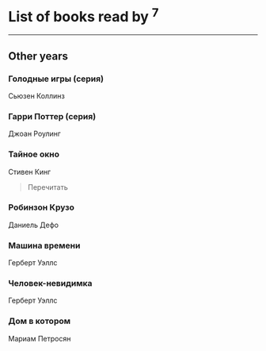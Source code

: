 # List of books read by [](https://my.mail.ru/mail/bytyavka94/)<sup>7</sup>
---

## Other years

### Голодные игры (серия)
Сьюзен  Коллинз


### Гарри Поттер (серия)
Джоан Роулинг


### Тайное окно
Стивен Кинг
> Перечитать


### Робинзон Крузо
Даниель Дефо


### Машина времени
Герберт Уэллс


### Человек-невидимка
Герберт Уэллс


### Дом в котором
Мариам Петросян



